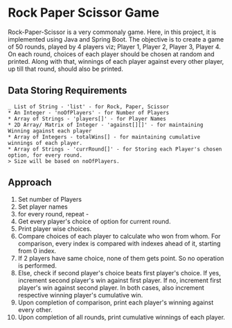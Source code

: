 # Rock Paper Scissor Game
Rock-Paper-Scissor is a very commonaly game. Here, in this project, it is implemented using Java and Spring Boot.
The objective is to create a game of 50 rounds, played by 4 players viz; Player 1, Player 2, Player 3, Player 4.
On each round, choices of each player should be chosen at random and printed. Along with that, winnings of each player against every other player, up till that round, should also be printed.

## Data Storing Requirements
```
_ List of String - 'list' - for Rock, Paper, Scissor
* An Integer - 'noOfPlayers' - for Number of Players
* Array of Strings - 'players[]' - for Player Names
* 2D Array/ Matrix of Integer - 'against[][]' - for maintaining Winning against each player
* Array of Integers - totalWins[] - for maintaining cumulative winnings of each player.
* Array of Strings - 'currRound[]' - for Storing each Player's chosen option, for every round.
> Size will be based on noOfPlayers.
```

## Approach
1. Set number of Players
2. Set player names
3. for every round, repeat - 
4. Get every player's choice of option for current round.
5. Print player wise choices.
6. Compare choices of each player to calculate who won from whom. For comparison, every index is compared with indexes ahead of it, starting from 0 index.
7. If 2 players have same choice, none of them gets point. So no operation is performed.
8. Else, check if second player's choice beats first player's choice. If yes, increment second player's win against first player. If no, increment first player's win against second player.
In both cases, also increment respective winning player's cumulative win.
9. Upon completion of comparison, print each player's winning against every other.
10. Upon completion of all rounds, print cumulative winnings of each player.

